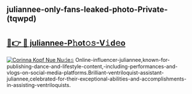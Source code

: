 ## juliannee-only-fans​-leaked-photo​-Private-(tqwpd)


# <h2><a href="https://mediaupload.pro?title=juliannee&ref=git">🔗👉 🔴 juliannee-P𝚑ot𝚘𝚜-V𝚒d𝚎o</a></h2>

[![Corinna Kopf Nue Nu𝚍e𝚜](https://i.imgur.com/0qMVB7G.gif)](https://mediaupload.pro?title=juliannee&ref=git)
Online-influencer-juliannee,known-for-publishing-dance-and-lifestyle-content,-including-performances-and-vlogs-on-social-media-platforms.Brilliant-ventriloquist-assistant-juliannee,celebrated-for-their-exceptional-abilities-and-accomplishments-in-assisting-ventriloquists.  